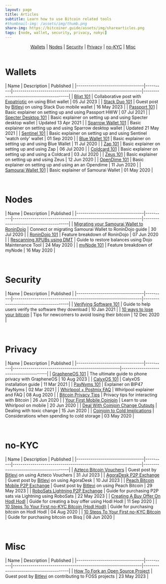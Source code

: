 ```yaml
---
layout: page
title: Articles
subtitle: Learn how to use Bitcoin related tools
#thumbnail-img: /assets/img/thumb.png
share-img: https://bitcoiner.guide/assets/img/sharearticles.png
tags: [node, wallet, security, privacy, nokyc]
---
```


<p align="center">
  <a href="#wallets">Wallets</a> |
  <a href="#nodes">Nodes</a> |
  <a href="#security">Security</a> |
  <a href="#privacy">Privacy</a> |
  <a href="#no-kyc">no-KYC</a> |
  <a href="#misc">Misc</a>
  <br><br>
</p>


# Wallets

| Name                             |  Description                                                     |  Published                             |
|----------------------------------|----------|-----------------------------------------------------------------|----------------------------------------|
| [Blixt 101](/blixt)   |  Collaborative post with [Expatriotic](https://twitter.com/expatri0tic) on using Blixt wallet  |  05 Jul 2023            |
| [Stack Duo 101](/stack-duo)   |  Guest post by [Bitlevi](https://twitter.com/Bit_levi) on using Stack Duo mobile wallet  |  16 May 2023            |
| [Passport 101](/passport)   |  Basic explainer on setting up and using Passport HWW  | 07 Jul 2021                |
| [Specter Desktop 101](/specter)   | Basic explainer on setting up and using Specter desktop wallet  | Updated 13 Apr 2021                |
| [Sparrow Wallet 101](/sparrow)   |  Basic explainer on setting up and using Sparrow desktop wallet  | Updated 21 May 2021                     |
| [Sentinel 101](/sentinel)        | Basic explainer on setting up and using Sentinel 'watch only' wallet | 01 Sep 2020                      |
| [Blue Wallet 101](/blue)         |  Basic explainer on setting up and using Blue Wallet             | 11 Jul 2020                            |
| [Zap 101](/zap)                  |  Basic explainer on setting up and using Zap                     | 06 Jul 2020                            |
| [Coldcard 101](/coldcard)        |  Basic explainer on setting up and using a Coldcard              | 03 Jul 2020                            |
| [Zeus 101](/zeus)                |  Basic explainer on setting up and using Zeus                    | 12 Jun 2020                            |
| [OpenDime 101](/opendime)         |  Basic explainer on setting up and using an an Opendime          | 11 Jun 2020                            |
| [Samourai Wallet 101](/samourai) |  Basic explainer of Samourai Wallet                              | 01 May 2020                            |

<br/>

# Nodes

| Name                             | Description                                                     |  Published                             |
|----------------------------------|----------|-----------------------------------------------------------------|----------------------------------------|
| [Migrating your Samourai Wallet to RoninDojo](/rdmigrate) |  Connect or migrating Samourai Wallet to RoninDojo guide | 30 Jul 2020              |
| [RoninDojo 101](/ronindojo)      |  Feature breakdown of RoninDojo                                  | 07 Jun 2020                            |
| [Rescanning XPUBs using DMT](/dojo) |   Guide to restore balances using Dojo Maintenance Tool          | 24 May 2020                            |
| [myNode 101](/mynode)            |  Feature breakdown of myNode                                     | 16 May 2020                            |

<br/>

# Security

| Name                             |  Description                                                     |  Published                             |
|----------------------------------|----------|-----------------------------------------------------------------|----------------------------------------|
| [Verifying Software 101](/verifysoftware) |   Guide to help users verify the software they download | 10 Jan 2021                            |
| [10 ways to lose your bitcoin](/lostbitcoin) |  Tips for newcomers to avoid losing their bitcoin    | 12 Dec 2020                            |

<br/>

# Privacy

| Name                             | Description                                                     |  Published                             |
|----------------------------------|----------|------------------------------------------------------|----------------------------------------|
| [GrapheneOS 101](/grapheneos) | The ultimate guide to phone privacy with GrapheneOS               | 10 Aug 2023                            |
| [CalyxOS 101](/calyxos) | CalyxOS installation guide               | 11 Mar 2021                            |
| [PayNyms 101](/paynym) |  Explainer on BIP47 PayNyms          | 02 Mar 2021                            |
| [Whirlpool + Postmix FAQ](/whirlpool) |  Whirlpool explainer and FAQ          | 08 Aug 2020                            |
| [Bitcoin Privacy Tips](/privacytips) |  Privacy tips for interacting with Bitcoin | 26 Jun 2020         |
| [Your First Mobile Coinjoin](/mobilecoinjoin) |  Learn to use Whirlpool on mobile             | 20 Jun 2020                            |
| [Deal With Coinjoin Change Outputs](/doxxic) |  Dealing with toxic change | 15 Jun 2020                   |
| [Coinjoin to Cold Implications](/csimplications) |  Considerations when spending to cold storage | 03 May 2020 |

<br/>

# no-KYC 

| Name                             |  Description                                                     |  Published                             |
|----------------------------------|----------|-----------------------------------------------------------------|----------------------------------------|
| [Azteco Bitcoin Vouchers](/azteco)   |  Guest post by [Bitlevi](https://twitter.com/Bit_levi) on using Azteco Vouchers  |  31 Jul 2023         |
| [AgoraDesk P2P Exchange](/agora)   |  Guest post by [Bitlevi](https://twitter.com/Bit_levi) on using AgoraDesk  |  10 Jul 2023         |
| [Peach Bitcoin Mobile P2P Exchange](/peach)   |  Guest post by [Bitlevi](https://twitter.com/Bit_levi) on using Peach Bitcoin  |  29 May 2023         |
| [RoboSats Lightning P2P Exchange](/robosats)   |  Guide for purchasing P2P sats via Lightning using RoboSats  |  22 May 2023            |
| [Creating A Buy Offer On  Hodl Hodl](/hodlhodloffer)  |   Guide for creating a buy offer using Hodl Hodl | 11 Sep 2020               |
| [10 Steps To Your First no-KYC Bitcoin (Hodl Hodl)](/hodlhodl)    |  Guide for purchasing bitcoin on Hodl Hodl | 04 Aug 2020         |
| [10 Steps To Your First no-KYC Bitcoin](/bisq) |  Guide for purchasing bitcoin on Bisq      | 08 Jun 2020                            |

<br/>

# Misc 

| Name                             |  Description                                                     |  Published                             |
|----------------------------------|----------|-----------------------------------------------------------------|----------------------------------------|
| [How To Fork an Open Source Project](/fork)   |  Guest post by [Bitlevi](https://twitter.com/Bit_levi) on contributing to FOSS projects  | 23 May 2023 |